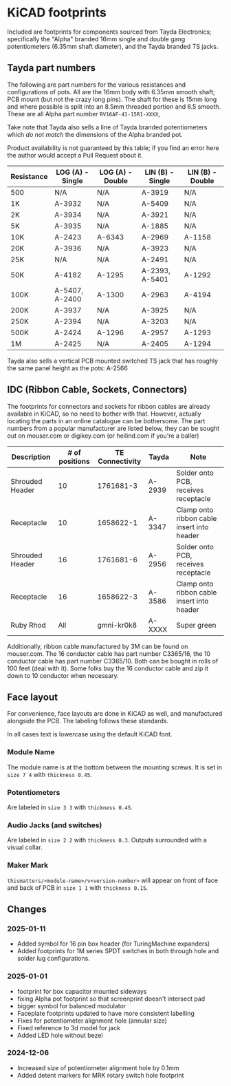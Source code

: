 # KiCAD footprints

Included are footprints for components sourced from Tayda Electronics; specifically the "Alpha" branded 16mm single and double gang potentiometers (6.35mm shaft diameter), and the Tayda branded TS jacks.


## Tayda part numbers

The following are part numbers for the various resistances and configurations of pots.
All are the 16mm body with 6.35mm smooth shaft; PCB mount (but not the crazy long pins).
The shaft for these is 15mm long and where possible is split into an 8.5mm threaded portion and 6.5 smooth.
These are all Alpha part number `RV16AF-41-15R1-XXXX`,

Take note that Tayda also sells a line of Tayda branded potentiometers which _do not match_ the dimensions of the Alpha branded pot.

Product availability is not guaranteed by this table; if you find an error here the author would accept a Pull Request about it.

| Resistance | LOG (A) - Single| LOG (A) - Double| LIN (B) - Single| LIN (B) - Double|
|------------|-----------------|-----------------|-----------------|-----------------|
| 500        | N/A             | N/A             | A-3919          | N/A             |
| 1K         | A-3932          | N/A             | A-5409          | N/A             |
| 2K         | A-3934          | N/A             | A-3921          | N/A             |
| 5K         | A-3935          | N/A             | A-1885          | N/A             |
| 10K        | A-2423          | A-6343          | A-2969          | A-1158          |
| 20K        | A-3936          | N/A             | A-3923          | N/A             |
| 25K        | N/A             | N/A             | A-2491          | N/A             |
| 50K        | A-4182          | A-1295          | A-2393, A-5401  | A-1292          |
| 100K       | A-5407, A-2400  | A-1300          | A-2963          | A-4194          |
| 200K       | A-3937          | N/A             | A-3925          | N/A             |
| 250K       | A-2394          | N/A             | A-3203          | N/A             |
| 500K       | A-2424          | A-1296          | A-2957          | A-1293          |
| 1M         | A-2425          | N/A             | A-2405          | A-1294          |


Tayda also sells a vertical PCB mounted switched TS jack that has roughly the same panel height as the pots: A-2566


## IDC (Ribbon Cable, Sockets, Connectors)

The footprints for connectors and sockets for ribbon cables are already available in KiCAD, so no need to bother with that.
However, actually locating the parts in an online catalogue can be bothersome.
The part numbers from a popular manufacturer are listed below, they can be sought out on mouser.com or digikey.com (or heilind.com if you're a baller)

| Description     | # of positions | TE Connectivity |  Tayda | Note                                       |
|-----------------|----------------|-----------------|--------|--------------------------------------------|
| Shrouded Header | 10             | 1761681-3       | A-2939 | Solder onto PCB, receives receptacle       |
| Receptacle      | 10             | 1658622-1       | A-3347 | Clamp onto ribbon cable insert into header |
| Shrouded Header | 16             | 1761681-6       | A-2956 | Solder onto PCB, receives receptacle       |
| Receptacle      | 16             | 1658622-3       | A-3586 | Clamp onto ribbon cable insert into header |
| Ruby Rhod       | All            | gmni-kr0k8      | A-XXXX | Super green                                |


Additionally, ribbon cable manufactured by 3M can be found on mouser.com.
The 16 conductor cable has part number C3365/16, the 10 conductor cable has part number C3365/10.
Both can be bought in rolls of 100 feet (deal with it).
Some folks buy the 16 conductor cable and zip it down to 10 conductor when necessary.

## Face layout

For convenience, face layouts are done in KiCAD as well, and manufactured alongside the PCB. The labeling follows these standards.

In all cases text is lowercase using the default KiCAD font.

### Module Name

The module name is at the bottom between the mounting screws. It is set in `size 7 4` with `thickness 0.45`.

### Potentiometers

Are labeled in `size 3 3` with `thickness 0.45`.

### Audio Jacks (and switches)

Are labeled in `size 2 2` with `thickness 0.3`. Outputs surrounded with a visual collar.

### Maker Mark

`thismatters/<module-name>/v<version-number>` will appear on front of face and back of PCB in `size 1 1` with `thickness 0.15`.


## Changes

### 2025-01-11
- Added symbol for 16 pin box header (for TuringMachine expanders)
- Added footprints for 1M series SPDT switches in both through hole and solder lug configurations.

### 2025-01-01
- footprint for box capacitor mounted sideways
- fixing Alpha pot footprint so that screenprint doesn't intersect pad
- bigger symbol for balanced modulator
- Faceplate footprints updated to have more consistent labelling
- Fixes for potentiometer alignment hole (annular size)
- Fixed reference to 3d model for jack
- Added LED hole without bezel

### 2024-12-06
- Increased size of potentiometer alignment hole by 0.1mm
- Added detent markers for MRK rotary switch hole footprint


